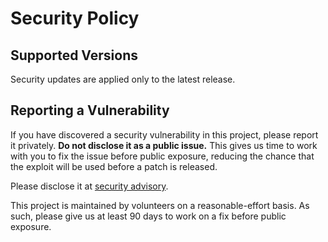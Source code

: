 # Security Policy

## Supported Versions

Security updates are applied only to the latest release.

## Reporting a Vulnerability

If you have discovered a security vulnerability in this project, please report it privately. **Do not disclose it as a public issue.** This gives us time to work with you to fix the issue before public exposure, reducing the chance that the exploit will be used before a patch is released.

Please disclose it at [security advisory](https://github.com/florianl/bluebox/security/advisories/new).

This project is maintained by volunteers on a reasonable-effort basis. As such, please give us at least 90 days to work on a fix before public exposure.